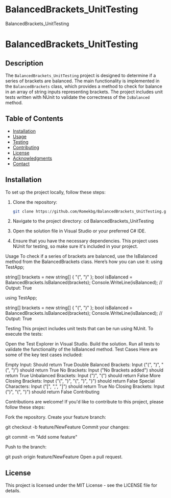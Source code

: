 # BalancedBrackets_UnitTesting
BalancedBrackets_UnitTesting

# BalancedBrackets_UnitTesting

## Description
The `BalancedBrackets_UnitTesting` project is designed to determine if a series of brackets are balanced. The main functionality is implemented in the `BalancedBrackets` class, which provides a method to check for balance in an array of string inputs representing brackets. The project includes unit tests written with NUnit to validate the correctness of the `IsBalanced` method.

## Table of Contents
- [Installation](#installation)
- [Usage](#usage)
- [Testing](#testing)
- [Contributing](#contributing)
- [License](#license)
- [Acknowledgments](#acknowledgments)
- [Contact](#contact)

## Installation
To set up the project locally, follow these steps:

1. Clone the repository:
   ```bash
   git clone https://github.com/Romekbg/BalancedBrackets_UnitTesting.git

2. Navigate to the project directory:
   cd BalancedBrackets_UnitTesting

3. Open the solution file in Visual Studio or your preferred C# IDE.

4. Ensure that you have the necessary dependencies. This project uses NUnit for testing, so make sure it's included in your project.

Usage
To check if a series of brackets are balanced, use the IsBalanced method from the BalancedBrackets class. Here’s how you can use it:
using TestApp;

string[] brackets = new string[] { "(", ")" };
bool isBalanced = BalancedBrackets.IsBalanced(brackets);
Console.WriteLine(isBalanced); // Output: True

using TestApp;

string[] brackets = new string[] { "(", ")" };
bool isBalanced = BalancedBrackets.IsBalanced(brackets);
Console.WriteLine(isBalanced); // Output: True

Testing
This project includes unit tests that can be run using NUnit. To execute the tests:

Open the Test Explorer in Visual Studio.
Build the solution.
Run all tests to validate the functionality of the IsBalanced method.
Test Cases
Here are some of the key test cases included:

Empty Input: Should return True
Double Balanced Brackets: Input ("(", ")", "(", ")") should return True
No Brackets: Input ("No Brackets added") should return True
Unbalanced Brackets: Input (")", "(") should return False
More Closing Brackets: Input ("(", ")", "(", ")", ")") should return False
Special Characters: Input ("[", ",", "]") should return True
No Closing Brackets: Input (")", "(", ")") should return False
Contributing

Contributions are welcome! If you'd like to contribute to this project, please follow these steps:

Fork the repository.
Create your feature branch:

git checkout -b feature/NewFeature
Commit your changes:

git commit -m "Add some feature"

Push to the branch:

git push origin feature/NewFeature
Open a pull request.

## License
This project is licensed under the MIT License - see the LICENSE file for details.

